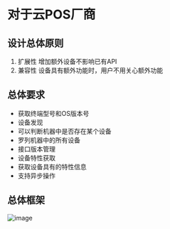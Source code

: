 # 对于云POS厂商
## 设计总体原则
1. 扩展性
增加额外设备不影响已有API
2. 兼容性
设备具有额外功能时，用户不用关心额外功能

## 总体要求
+ 获取终端型号和OS版本号
+ 设备发现
+ 可以判断机器中是否存在某个设备
+ 罗列机器中的所有设备
+ 接口版本管理
+ 设备特性获取
+ 获取设备具有的特性信息
+ 支持异步操作

## 总体框架
![image](https://github.com/ZhangUP/CloudposSDK/blob/master/docs/%E4%BD%95%E6%80%BB%E6%80%BB%E4%BD%93%E6%A1%86%E6%9E%B6%E5%9B%BE.png)
